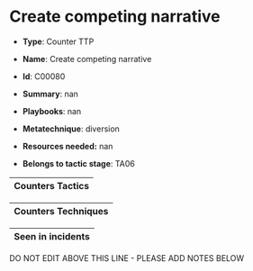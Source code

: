 # Create competing narrative

* **Type**: Counter TTP

* **Name**: Create competing narrative

* **Id**: C00080

* **Summary**: nan

* **Playbooks**: nan

* **Metatechnique**: diversion

* **Resources needed:** nan

* **Belongs to tactic stage**: TA06


| Counters Tactics |
| ---------------- |



| Counters Techniques |
| ------------------- |



| Seen in incidents |
| ----------------- |

DO NOT EDIT ABOVE THIS LINE - PLEASE ADD NOTES BELOW